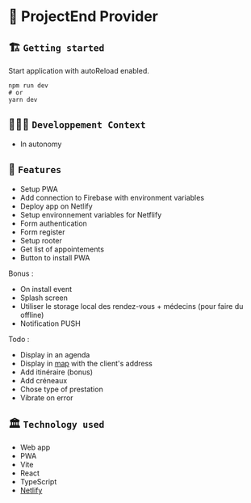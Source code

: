 # 🚀 ProjectEnd Provider

## 🏗️ `Getting started`
Start application with autoReload enabled.
```
npm run dev
# or
yarn dev
```

## 🧑🏽‍💻 `Developpement Context`
- In autonomy

## 🧱 `Features`
- Setup PWA
- Add connection to Firebase with environment variables
- Deploy app on Netlify
- Setup environnement variables for Netflify
- Form authentication
- Form register
- Setup rooter
- Get list of appointements
- Button to install PWA


Bonus :
- On install event
- Splash screen
- Utiliser le storage local des rendez-vous + médecins (pour faire du offline)
- Notification PUSH

Todo :
- Display in an agenda
- Display in [map](https://docs.mapbox.com/mapbox-gl-js/guides/install/) with the client's address
- Add itinéraire (bonus)
- Add créneaux
- Chose type of prestation
- Vibrate on error



## 🏛️ `Technology used`
- Web app
- PWA
- Vite
- React
- TypeScript
- [Netlify](https://webmobile-projectend-provider.netlify.app/)

